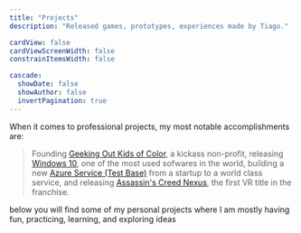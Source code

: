 ```yaml
---
title: "Projects"
description: "Released games, prototypes, experiences made by Tiago."

cardView: false
cardViewScreenWidth: false
constrainItemsWidth: false

cascade:
  showDate: false
  showAuthor: false
  invertPagination: true
---
```


When it comes to professional projects, my most notable accomplishments are:
> Founding <a href="https://www.gokic.org/" target="_blank">Geeking Out Kids of Color</a>, a kickass non-profit, releasing <a href="https://www.microsoft.com/en-us/software-download/windows10" target="_blank">Windows 10</a>, one of the most used sofwares in the world, building a new <a href="https://techcommunity.microsoft.com/t5/windows-it-pro-blog/test-base-for-microsoft-365-now-in-public-preview/ba-p/2547826" target="_blank">Azure Service (Test Base)</a> from a startup to a world class service, and releasing <a href="https://www.ubisoft.com/en-us/game/assassins-creed/nexus-vr" target="_blank">Assassin's Creed Nexus</a>, the first VR title in the franchise.

below you will find some of my personal projects where I am mostly having fun, practicing, learning, and exploring ideas
